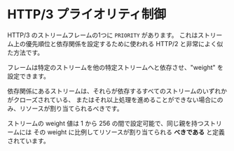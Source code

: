 # HTTP/3 プライオリティ制御

HTTP/3 のストリームフレームの1つに `PRIORITY` があります。
これはストリーム上の優先順位と依存関係を設定するために使われる HTTP/2 と非常によく似た方法です。

フレームは特定のストリームを他の特定ストリームへと依存させ、"weight" を設定できます。

依存関係にあるストリームは、それらが依存するすべてのストリームのいずれかがクローズされている、
またはそれ以上処理を進めることができない場合にのみ、リソースが割り当てられるべきです。

ストリームの weight 値は 1 から 256 の間で設定可能で、同じ親を持つストリームには
その weight に比例してリソースが割り当てられる **べきである** と定義されています。
